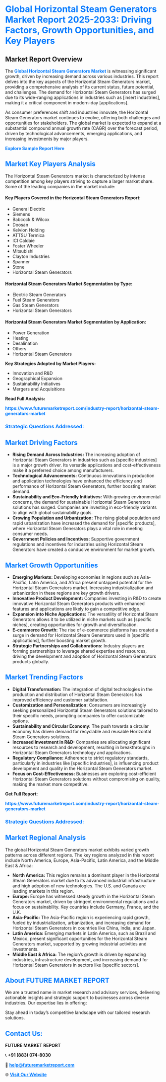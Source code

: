 <h1 style="color: #007BFF;">Global Horizontal Steam Generators Market Report 2025-2033: Driving Factors, Growth Opportunities, and Key Players</h1>

<section id="overview">
<h2>Market Report Overview</h2>
<p>The <a href="https://www.futuremarketreport.com/industry-report/horizontal-steam-generators-market" style="color: #007BFF; text-decoration: none;"><strong>Global Horizontal Steam Generators Market</strong></a> is witnessing significant growth, driven by increasing demand across various industries. This report delves into the key aspects of the Horizontal Steam Generators market, providing a comprehensive analysis of its current status, future potential, and challenges. The demand for Horizontal Steam Generators has surged due to its wide-ranging applications in industries such as [insert industries], making it a critical component in modern-day [applications].</p>
<p>As consumer preferences shift and industries innovate, the Horizontal Steam Generators market continues to evolve, offering both challenges and opportunities for stakeholders. The global market is expected to expand at a substantial compound annual growth rate (CAGR) over the forecast period, driven by technological advancements, emerging applications, and increasing investments by major players.</p>
</section>

<section id="overview">
<p><a href="https://www.futuremarketreport.com/request-sample/reportId=99735" style="color: #007BFF; text-decoration: none;"><strong>Explore Sample Report Here</strong></a></p>
</section>

<section id="key-players">
<h2 style="color: #007BFF;">Market Key Players Analysis</h2>
<p>The Horizontal Steam Generators market is characterized by intense competition among key players striving to capture a larger market share. Some of the leading companies in the market include:</p>
<h4>Key Players Covered in the Horizontal Steam Generators Report:</h4>
<ul><li>General Electric</li><li>Siemens</li><li>Babcock &amp; Wilcox</li><li>Doosan</li><li>Kelvion Holding</li><li>ATTSU Termica</li><li>ICI Caldaie</li><li>Foster Wheeler</li><li>Mitsubishi</li><li>Clayton Industries</li><li>Spanner</li><li>Stone</li><li>Horizontal Steam Generators</li></ul>
<h4>Horizontal Steam Generators Market Segmentation by Type:</h4>
<ul><li>Electric Steam Generators</li><li>Fuel Steam Generators</li><li>Gas Steam Generators</li><li>Horizontal Steam Generators</li></ul>

<h4>Horizontal Steam Generators Market Segmentation by Application:</h4>
<ul><li>Power Generation</li><li>Heating</li><li>Desalination</li><li>Others</li><li>Horizontal Steam Generators</li></ul>
<p><strong>Key Strategies Adopted by Market Players:</strong></p>
<ul>
<li>Innovation and R&D</li>
<li>Geographical Expansion</li>
<li>Sustainability Initiatives</li>
<li>Mergers and Acquisitions</li>
</ul>
</section>

<section>
<p><strong>Read Full Analysis: </strong></p><a href="https://www.futuremarketreport.com/industry-report/horizontal-steam-generators-market" style="color: #007BFF; text-decoration: none;"><strong>https://www.futuremarketreport.com/industry-report/horizontal-steam-generators-market</strong></a>
<h3 style="color: #007BFF;">Strategic Questions Addressed:</h3>
</section>

<section id="driving-factors">
<h2 style="color: #007BFF;">Market Driving Factors</h2>
<ul>
<li><strong>Rising Demand Across Industries:</strong> The increasing adoption of Horizontal Steam Generators in industries such as [specific industries] is a major growth driver. Its versatile applications and cost-effectiveness make it a preferred choice among manufacturers.</li>
<li><strong>Technological Advancements:</strong> Continuous innovations in production and application technologies have enhanced the efficiency and performance of Horizontal Steam Generators, further boosting market demand.</li>
<li><strong>Sustainability and Eco-Friendly Initiatives:</strong> With growing environmental concerns, the demand for sustainable Horizontal Steam Generators solutions has surged. Companies are investing in eco-friendly variants to align with global sustainability goals.</li>
<li><strong>Growing Population and Urbanization:</strong> The rising global population and rapid urbanization have increased the demand for [specific products], where Horizontal Steam Generators plays a vital role in meeting consumer needs.</li>
<li><strong>Government Policies and Incentives:</strong> Supportive government regulations and incentives for industries using Horizontal Steam Generators have created a conducive environment for market growth.</li>
</ul>
</section>

<section id="growth-opportunities">
<h2 style="color: #007BFF;">Market Growth Opportunities</h2>
<ul>
<li><strong>Emerging Markets:</strong> Developing economies in regions such as Asia-Pacific, Latin America, and Africa present untapped potential for the Horizontal Steam Generators market. Increasing industrialization and urbanization in these regions are key growth drivers.</li>
<li><strong>Innovative Product Development:</strong> Companies investing in R&D to create innovative Horizontal Steam Generators products with enhanced features and applications are likely to gain a competitive edge.</li>
<li><strong>Expansion into Niche Applications:</strong> The versatility of Horizontal Steam Generators allows it to be utilized in niche markets such as [specific niches], creating opportunities for growth and diversification.</li>
<li><strong>E-commerce Growth:</strong> The rise of e-commerce platforms has created a surge in demand for Horizontal Steam Generators used in [specific applications], further boosting market growth.</li>
<li><strong>Strategic Partnerships and Collaborations:</strong> Industry players are forming partnerships to leverage shared expertise and resources, driving the development and adoption of Horizontal Steam Generators products globally.</li>
</ul>
</section>

<section id="trending-factors">
<h2 style="color: #007BFF;">Market Trending Factors</h2>
<ul>
<li><strong>Digital Transformation:</strong> The integration of digital technologies in the production and distribution of Horizontal Steam Generators has improved efficiency and customer satisfaction.</li>
<li><strong>Customization and Personalization:</strong> Consumers are increasingly seeking personalized Horizontal Steam Generators solutions tailored to their specific needs, prompting companies to offer customizable options.</li>
<li><strong>Sustainability and Circular Economy:</strong> The push towards a circular economy has driven demand for recyclable and reusable Horizontal Steam Generators solutions.</li>
<li><strong>Increased Investment in R&D:</strong> Companies are allocating significant resources to research and development, resulting in breakthroughs in Horizontal Steam Generators technology and applications.</li>
<li><strong>Regulatory Compliance:</strong> Adherence to strict regulatory standards, particularly in industries like [specific industries], is influencing product development and quality in the Horizontal Steam Generators market.</li>
<li><strong>Focus on Cost-Effectiveness:</strong> Businesses are exploring cost-efficient Horizontal Steam Generators solutions without compromising on quality, making the market more competitive.</li>
</ul>
</section>

<section>
<p><strong>Get Full Report: </strong></p><a href="https://www.futuremarketreport.com/industry-report/horizontal-steam-generators-market" style="color: #007BFF; text-decoration: none;"><strong>https://www.futuremarketreport.com/industry-report/horizontal-steam-generators-market</strong></a>
<h3 style="color: #007BFF;">Strategic Questions Addressed:</h3>
</section>


<section id="regional-analysis">
<h2 style="color: #007BFF;">Market Regional Analysis</h2>
<p>The global Horizontal Steam Generators market exhibits varied growth patterns across different regions. The key regions analyzed in this report include North America, Europe, Asia-Pacific, Latin America, and the Middle East & Africa:</p>
<ul>
<li><strong>North America:</strong> This region remains a dominant player in the Horizontal Steam Generators market due to its advanced industrial infrastructure and high adoption of new technologies. The U.S. and Canada are leading markets in this region.</li>
<li><strong>Europe:</strong> Europe has witnessed steady growth in the Horizontal Steam Generators market, driven by stringent environmental regulations and a focus on sustainability. Key countries include Germany, France, and the U.K.</li>
<li><strong>Asia-Pacific:</strong> The Asia-Pacific region is experiencing rapid growth, fueled by industrialization, urbanization, and increasing demand for Horizontal Steam Generators in countries like China, India, and Japan.</li>
<li><strong>Latin America:</strong> Emerging markets in Latin America, such as Brazil and Mexico, present significant opportunities for the Horizontal Steam Generators market, supported by growing industrial activities and investments.</li>
<li><strong>Middle East & Africa:</strong> The region’s growth is driven by expanding industries, infrastructure development, and increasing demand for Horizontal Steam Generators in sectors like [specific sectors].</li>
</ul>
</section>

<footer>
<h2 style="color: #007BFF;">About FUTURE MARKET REPORT</h2>
<p>We are a trusted name in market research and advisory services, delivering actionable insights and strategic support to businesses across diverse industries. Our expertise lies in offering:</p>

<p>Stay ahead in today’s competitive landscape with our tailored research solutions.</p>

<h2 style="color: #007BFF;">Contact Us:</h2>
<p><strong>FUTURE MARKET REPORT</strong></p>
<p>📞 <strong>+91 (883) 074-8030</strong></p>
<p>📧 <strong><a href="mailto:help@futuremarketreport.com" style="color: #007BFF;">help@futuremarketreport.com</a></strong></p>
<p>🌐 <strong><a href="https://www.futuremarketreport.com/" style="color: #007BFF;">Visit Our Website</a></strong></p>
</footer>